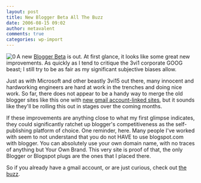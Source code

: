 ```yaml
---
layout: post
title: New Blogger Beta All The Buzz
date: 2006-08-15 09:02
author: metavalent
comments: true
categories: wp-import
---
```

<!--Lead Photo --><a href="https://buzz.blogger.com/2006/08/blogger-in-beta.html"><img src="https://metavalent.info/images/blogger.beta.buzz.logo.jpg" align="left" border="0" alt="0" /></a><!-- Commentary -->A new <a href="https://buzz.blogger.com/2006/08/blogger-in-beta.html">Blogger Beta</a> is out.  At first glance, it looks like some great new improvements.  As quickly as I tend to critique the 3vi1 corporate GOOG beast; I still try to be as fair as my significant subjective biases allow.  

Just as with Microsoft and other beastly 3vi15 out there, many innocent and hardworking engineers are hard at work in the trenches and doing nice work.  So far, there does not appear to be a handy way to merge the old blogger sites like this one with <a href="https://metavalent.blogspot.com/">new gmail account-linked sites</a>, but it sounds like they'll be rolling this out in stages over the coming months.

If these improvements are anything close to what my first glimpse indicates, they could significantly ratchet up blogger's competitiveness as the self-publishing platform of choice.  One reminder, here.  Many people I've worked with seem to not understand that you do not HAVE to use blogspot.com with blogger.  You can absolutely use your own domain name, with no traces of anything but Your Own Brand.  This very site is proof of that, the only Blogger or Blogspot plugs are the ones that I placed there.

So if you already have a gmail account, or are just curious, check out <a href="https://buzz.blogger.com/2006/08/blogger-in-beta.html">the buzz</a>.
